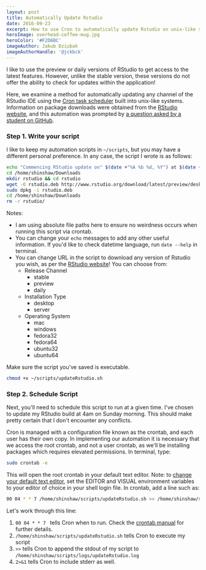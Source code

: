 ```yaml
---
layout: post
title: Automatically Update Rstudio
date: 2016-09-23
excerpt: How to use Cron to automatically update Rstudio on unix-like systems. 
heroImage: overhead-coffee-mug.jpg
heroColor: '#F2D6BC'
imageAuthor: Jakub Dziubak
imageAuthorHandle: '@jckbck'
---
```


I like to use the preview or daily versions of RStudio to get access to the latest features. However, unlike the stable version, these versions do not offer the ability to check for updates within the application!

Here, we examine a method for automatically updating any channel of the RStudio IDE using the [Cron task scheduler](https://en.wikipedia.org/wiki/Cron) built into unix-like systems.
Information on package downloads were obtained from the [RStudio website](https://support.rstudio.com/hc/en-us/articles/203842428-Getting-the-newest-RStudio-builds), and this automation was prompted by [a question asked by a student on GitHub](https://github.com/STAT545-UBC/Discussion/issues/334).

### Step 1. Write your script

I like to keep my automation scripts in `~/scripts`, but you may have a different personal preference.  In any case, the script I wrote is as follows:

```bash
echo "Commencing RStudio update on" $(date +"%A %b %d, %Y") at $(date +"%r")
cd /home/shinshaw/Downloads
mkdir rstudio && cd rstudio
wget -O rstudio.deb http://www.rstudio.org/download/latest/preview/desktop/ubuntu64/rstudio-latest-amd64.deb
sudo dpkg -i rstudio.deb
cd /home/shinshaw/Downloads
rm -r rstudio/
```
Notes:

- I am using absolute file paths here to ensure no weirdness occurs when running this script via crontab.
- You can change your `echo` messages to add any other useful information.  If you'd like to check datetime language, run `date --help` in terminal.
- You can change URL in the script to download any version of Rstudio you wish, as per the [RStudio website](https://support.rstudio.com/hc/en-us/articles/203842428-Getting-the-newest-RStudio-builds)!  You can choose from:
	- Release Channel
		+ stable
		+ preview
		+ daily
	- Installation Type
		+ desktop
		+ server
	- Operating System
		+ mac
		+ windows
		+ fedora32
		+ fedora64
		+ ubuntu32
		+ ubuntu64

Make sure the script you've saved is executable.

```bash
chmod +x ~/scripts/updateRstudio.sh
```

### Step 2. Schedule Script

Next, you'll need to schedule this script to run at a given time.  I've chosen to update my RStudio build at 4am on Sunday morning.  This should make pretty certain that I don't encounter any conflicts.

Cron is managed with a configuration file known as the crontab, and each user has their own copy. In implementing our automation it is necessary that we access the root crontab, and not a user crontab, as we'll be installing packages which requires elevated permissions. In terminal, type:

```bash
sudo crontab -e
```

This will open the root crontab in your default text editor.  Note: to [change your default text editor](https://superuser.com/questions/281617/change-default-text-editor-for-crontab-to-vim), set the EDITOR and VISUAL environment variables to your editor of choice in your shell login file. In crontab, add a line such as:

```bash
00 04 * * 7 /home/shinshaw/scripts/updateRstudio.sh >> /home/shinshaw/scripts/logs/updateRstudio.log 2>&1
```

Let's work through this line:

1. `00 04 * * 7 ` tells Cron when to run. Check the [crontab manual](http://man7.org/linux/man-pages/man5/crontab.5.html) for further details.
2. `/home/shinshaw/scripts/updateRstudio.sh` tells Cron to execute my script
3. `>>` tells Cron to append the stdout of my script to `/home/shinshaw/scripts/logs/updateRstudio.log`
4. `2>&1` tells Cron to include stderr as well.
